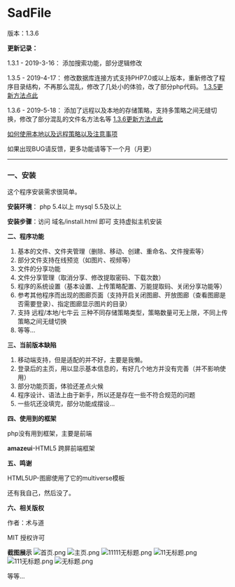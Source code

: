 # SadFile

版本：1.3.6


**更新记录：**

1.3.1 - 2019-3-16：
添加搜索功能，部分逻辑修改

1.3.5 - 2019-4-17：
修改数据库连接方式支持PHP7.0或以上版本，重新修改了程序目录结构，不再那么混乱，修改了几处小的体验，改了部分php代码。
[1.3.5更新方法点此](updateTo135.md)

1.3.6 - 2019-5-18：
添加了远程以及本地的存储策略，支持多策略之间无缝切换，修改了部分混乱的文件名方法名等
[1.3.6更新方法点此](updateTo136.md)

[如何使用本地以及远程策略以及注意事项](remote.md)


如果出现BUG请反馈，更多功能请等下一个月（月更）

------



### 一、安装

这个程序安装需求很简单。

**安装环境**： php  5.4以上  mysql 5.5及以上

**安装步骤**：访问 域名/install.html 即可 支持虚拟主机安装


**二、程序功能**

1. 基本的文件、文件夹管理（删除、移动、创建、重命名、文件搜索等）
2. 部分文件支持在线预览（如图片、视频等）
3. 文件的分享功能
4. 文件分享管理（取消分享、修改提取密码、下载次数）
5. 程序的系统设置（基本设置、上传策略配置、万能提取码、关闭分享功能等）
6. 参考其他程序而出现的图廊页面（支持开启关闭图廊、开放图廊（查看图廊是否需要登录）、指定图廊显示图片的目录）
7. 支持 远程/本地/七牛云 三种不同存储策略类型，策略数量可无上限，不同上传策略之间无缝切换
8. 等等...


**三、当前版本缺陷**

1. 移动端支持，但是适配的并不好，主要是我懒。
2. 登录后的主页，用以显示基本信息的，有好几个地方并没有完善（并不影响使用）
3. 部分功能页面，体验还差点火候
4. 程序设计、语法上由于新手，所以还是存在一些不符合规范的问题
5. 一些坑还没填完，部分功能成摆设...

**四、使用到的框架**

php没有用到框架，主要是前端

**amazeui**-HTML5 跨屏前端框架

**五、鸣谢**

HTML5UP-图廊使用了它的multiverse模板

还有我自己，然后没了。

**六、相关版权**

作者：术与道    

MIT 授权许可

**截图展示**
![首页.png](https://i.loli.net/2019/02/01/5c53eacb3c117.png)
![主页.png](https://i.loli.net/2019/05/18/5cdeee7e73d0b11205.png)
![11111无标题.png](https://i.loli.net/2019/05/18/5cdeeed7b154e82155.png)
![11无标题.png](https://i.loli.net/2019/02/01/5c53eb3ab7897.png)
![111无标题.png](https://i.loli.net/2019/05/18/5cdeeefd68d5425688.png)
![无标题.png](https://i.loli.net/2019/02/01/5c53ec9fda46f.png)

等等...
